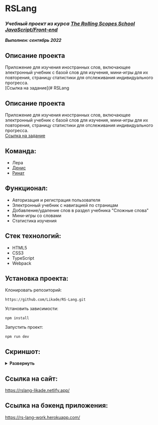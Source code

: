 # RSLang

### ***Учебный проект из курса [The Rolling Scopes School  JavaScript/Front-end](https://rs.school/js/)***  
***Выполнен:  сентябрь 2022***  

## Описание проекта
Приложение для изучения иностранных слов, включающее электронный учебник с базой слов для изучения, мини-игры для их повторения, страницу статистики для отслеживания индивидуального прогресса.    
[Ссылка на задание](# RSLang

## Описание проекта
Приложение для изучения иностранных слов, включающее электронный учебник с базой слов для изучения, мини-игры для их повторения, страницу статистики для отслеживания индивидуального прогресса.    
[Ссылка на задание](https://github.com/rolling-scopes-school/tasks/blob/master/tasks/stage-2/rs-lang/rslang.md)

## Команда: 
- Лера  
- [Денис](https://github.com/Zixail28)
- [Ринат](https://github.com/varenik40000)

## Функционал:
- Авторизация и регистрация пользователя
- Электронный учебник с навигацией по страницам
- Добавление/удаление слов в раздел учебника "Сложные слова"
- Мини-игры со словами
- Статистика изучения

## Стек технологий:
- HTML5
- CSS3
- TypeScript
- Webpack

## Установка проекта:

Клонировать репозиторий:

    https://github.com/Likade/RS-Lang.git

Установить зависимости:

    npm install

Запустить проект:

    npm run dev 


## Скриншот:
<details><summary><b>Развернуть</b></summary>

[![rslang](https://github.com/Likade/RS-Lang/blob/develop/src/assets/image/main-page.png?raw=true)]()

</details>

## Ссылка на сайт:
https://rslang-likade.netlify.app/

## Ссылка на бэкенд приложения:
https://rs-lang-work.herokuapp.com/
